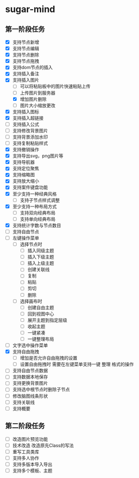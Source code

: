 # sugar-mind

## 第一阶段任务
- [x] 支持节点新增
- [x] 支持节点编辑
- [x] 支持节点删除
- [x] 支持节点拖拽
- [x] 支持dom节点的插入
- [x] 支持插入备注
- [x] 支持插入图片
  - [ ] 可以将粘贴板中的图片快速粘贴上传
  - [ ] 上传图片到服务器
  - [x] 增加图片删除
  - [ ] 图片大小缩放更改
- [x] 支持插入图标
- [x] 支持插入超链接
- [ ] 支持插入公式
- [ ] 支持修改背景图片
- [ ] 支持背景添加水印
- [ ] 支持复制粘贴样式
- [x] 支持撤销操作
- [x] 支持导出svg，png图片等
- [x] 支持导航器
- [x] 支持定位聚焦
- [x] 支持缩略图
- [x] 支持放大缩小
- [x] 支持案件键盘功能
- [x] 至少支持一种经典风格
  - [ ] 支持子节点样式调整
- [x] 至少支持一种布局方式
  - [ ] 支持双向经典布局
  - [ ] 支持单向经典布局
- [x] 支持统计字数与节点数目
- [ ] 支持自由节点
- [ ] 左键操作菜单
  - [ ] 选择节点时
    - [ ] 插入同级主题
    - [ ] 插入下级主题
    - [ ] 插入上级主题
    - [ ] 创建关联线
    - [ ] 复制
    - [ ] 粘贴
    - [ ] 剪切
    - [ ] 删除
  - [ ] 选择画布时
    - [ ] 创建自由主题
    - [ ] 回到视图中心
    - [ ] 展开主题到指定层级
    - [ ] 收起主题
    - [ ] 一键紧凑
    - [ ] 一键整理布局
- [ ] 文字选中操作菜单
- [x] 支持自由拖拽
  - [ ] 增加是否允许自由拖拽的设置
  - [ ] 设置自由拖拽时 需要在左键菜单支持一键 整理 格式的操作
- [ ] 支持自由节点数据
- [ ] 支持数据本地保存
- [ ] 支持更换背景图片
- [ ] 支持选中根节点时删除子节点
- [ ] 修改脑图线条形状
- [ ] 支持关联线
- [ ] 支持概要

## 第二阶段任务
- [ ] 改造图片预览功能
- [ ] 技术改造 改造原先Class的写法
- [ ] 重写工具类库
- [ ] 支持多人协作
- [ ] 支持多版本导入导出
- [ ] 支持多个模板、主题
